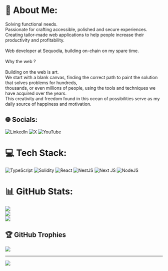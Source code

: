 # 💫 About Me:
Solving functional needs. <br>Passionate for crafting accessible, polished and secure experiences. <br>Creating tailor-made web applications to help people increase their productivity and profitability.<br><br>Web developer at Sequodia, building on-chain on my spare time.<br><br>Why the web ?<br><br>Building on the web is art.<br>We start with a blank canvas, finding the correct path to paint the solution that solves problems for hundreds, <br>thousands, or even millions of people, using the tools and techniques we have acquired over the years.<br>This creativity and freedom found in this ocean of possibilities serve as my daily source of happiness and motivation.


## 🌐 Socials:
[![LinkedIn](https://img.shields.io/badge/LinkedIn-%230077B5.svg?logo=linkedin&logoColor=white)](https://linkedin.com/in/maxime-eliazord-8718ab259) [![X](https://img.shields.io/badge/X-black.svg?logo=X&logoColor=white)](https://x.com/Maxime_ELZ) [![YouTube](https://img.shields.io/badge/YouTube-%23FF0000.svg?logo=YouTube&logoColor=white)](https://youtube.com/@Makushi_) 

# 💻 Tech Stack:
![TypeScript](https://img.shields.io/badge/typescript-%23007ACC.svg?style=flat&logo=typescript&logoColor=white) ![Solidity](https://img.shields.io/badge/Solidity-%23363636.svg?style=flat&logo=solidity&logoColor=white) ![React](https://img.shields.io/badge/react-%2320232a.svg?style=flat&logo=react&logoColor=%2361DAFB) ![NestJS](https://img.shields.io/badge/nestjs-%23E0234E.svg?style=flat&logo=nestjs&logoColor=white) ![Next JS](https://img.shields.io/badge/Next-black?style=flat&logo=next.js&logoColor=white) ![NodeJS](https://img.shields.io/badge/node.js-6DA55F?style=flat&logo=node.js&logoColor=white)
# 📊 GitHub Stats:
![](https://github-readme-stats.vercel.app/api?username=Wakushi&theme=material-palenight&hide_border=false&include_all_commits=false&count_private=false)<br/>
![](https://github-readme-streak-stats.herokuapp.com/?user=Wakushi&theme=material-palenight&hide_border=false)<br/>
![](https://github-readme-stats.vercel.app/api/top-langs/?username=Wakushi&theme=material-palenight&hide_border=false&include_all_commits=false&count_private=false&layout=compact)

## 🏆 GitHub Trophies
![](https://github-profile-trophy.vercel.app/?username=Wakushi&theme=algolia&no-frame=true&no-bg=true&margin-w=4)

---
[![](https://visitcount.itsvg.in/api?id=Wakushi&icon=0&color=0)](https://visitcount.itsvg.in)

<!-- Proudly created with GPRM ( https://gprm.itsvg.in ) -->
